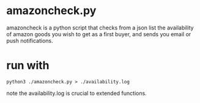 # amazoncheck.py
amazoncheck is a python script that checks from a json list the availability of amazon goods you wish to get as a first buyer, and sends you email or push notifications.
# run with
    python3 ./amazoncheck.py > ./availability.log

note the availability.log is crucial to extended functions.
